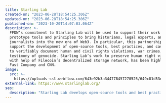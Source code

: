 ```yaml
---
title: Starling Lab
created-on: "2023-06-28T18:54:25.306Z"
updated-on: "2023-06-28T18:54:25.306Z"
published-on: "2023-10-20T14:07:03.064Z"
description: >-
  FFDW’s commitment to Starling Lab will be used to support their work to
  prototype tools and principles to bring historians, legal experts, and
  journalists into the new era of Web3. In particular, this partnership will
  support the development of open-source tools, best practices, and case studies
  to verifiably document human and civil rights violations, war crimes, and
  testimony of genocide. Starling Lab’s work to preserve human right violations,
  with help of Filecoin’s decentralized storage network, has been highlighted in
  Fast Company and CNN.
image:
  src: >-
    https://uploads-ssl.webflow.com/643e92b3a344778457270525/649c81d53d6f2b384d2aa16e_image.png
external-link: https://www.starlinglab.org/
seo:
  description: "Starling Lab develops open-source tools and best practices to document human rights violations and war crimes, leveraging Web3 and Filecoin for verifiable preservation."
---
```


